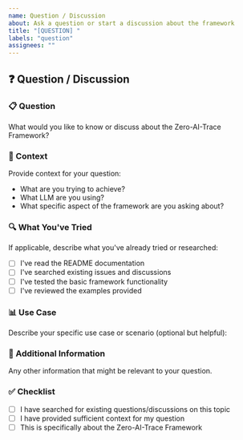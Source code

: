 ```yaml
---
name: Question / Discussion
about: Ask a question or start a discussion about the framework
title: "[QUESTION] "
labels: "question"
assignees: ""
---
```


## ❓ Question / Discussion

### 📋 Question

What would you like to know or discuss about the Zero-AI-Trace Framework?

### 🎯 Context

Provide context for your question:

- What are you trying to achieve?
- What LLM are you using?
- What specific aspect of the framework are you asking about?

### 🔍 What You've Tried

If applicable, describe what you've already tried or researched:

- [ ] I've read the README documentation
- [ ] I've searched existing issues and discussions
- [ ] I've tested the basic framework functionality
- [ ] I've reviewed the examples provided

### 📊 Use Case

Describe your specific use case or scenario (optional but helpful):

### 💭 Additional Information

Any other information that might be relevant to your question.

### ✅ Checklist

- [ ] I have searched for existing questions/discussions on this topic
- [ ] I have provided sufficient context for my question
- [ ] This is specifically about the Zero-AI-Trace Framework
